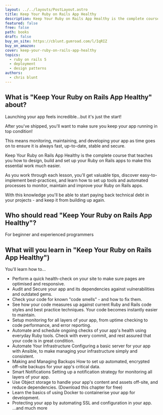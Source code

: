 ```yaml
---
layout: ../../layouts/PostLayout.astro
title: Keep Your Ruby on Rails App Healthy
description: Keep Your Ruby on Rails App Healthy is the complete course that teaches you how to design, build and set up your Ruby on Rails apps to make this essential work much easier.
featured: false
free: false
path: books
draft: false
buy_on_site: https://cblunt.gumroad.com/l/IqRIZ
buy_on_amazon:
cover: keep-your-ruby-on-rails-app-healthy
topics:
  - ruby on rails 5
  - deployment
  - design patterns
authors:
  - chris blunt
---
```


## What is "Keep Your Ruby on Rails App Healthy" about?
Launching your app feels incredible...but it's just the start! 

After you've shipped, you'll want to make sure you keep your app running in top condition!

This means monitoring, maintaining, and developing your app as time goes on to ensure it is always fast, up-to-date, stable and secure.

Keep Your Ruby on Rails App Healthy is the complete course that teaches you how to design, build and set up your Ruby on Rails apps to make this essential work much easier.

As you work through each lesson, you'll get valuable tips, discover easy-to-implement best-practices, and learn how to set up tools and automated processes to monitor, maintain and improve your Ruby on Rails apps.

With this knowledge you'll be able to start paying back technical debt in your projects - and keep it from building up again.

## Who should read "Keep Your Ruby on Rails App Healthy"?
For beginner and experienced programmers

## What will you learn in "Keep Your Ruby on Rails App Healthy")
You'll learn how to...
- Perform a quick health-check on your site to make sure pages are optimised and responsive.
- Audit and Secure your app and its dependencies against vulnerabilities and outdated gems.
- Check your code for known "code smells" - and how to fix them.
- See how your code measures up against current Ruby and Rails code styles and best practice techniques. Your code becomes instantly easier to maintain.
- Setup monitoring for all layers of your app, from uptime checking to code performance, and error reporting.
- Automate and schedule ongoing checks of your app's health using everyday Ruby tools. Check with every commit, and rest assured that your code is in great condition.
- Automate Your Infrastructure Configuring a basic server for your app with Ansible, to make managing your infrastructure simply and consistent.
- Making and Managing Backups How to set up automated, encrypted off–site backups for your app's critical data.
- Smart Notifications Setting up a notification strategy for monitoring all layers of your app.
- Use Object storage to handle your app's content and assets off-site, and reduce dependencies. (Download this chapter for free)
- Learn the basics of using Docker to containerise your app for development.
- Protecting your app by automating SSL and configuration in your app.
...and much more

